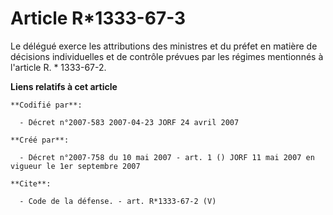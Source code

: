 # Article R*1333-67-3

Le délégué exerce les attributions des ministres et du préfet en matière de décisions individuelles et de contrôle prévues
par les régimes mentionnés à l'article R. * 1333-67-2.

**Liens relatifs à cet article**

	**Codifié par**:

	  - Décret n°2007-583 2007-04-23 JORF 24 avril 2007

	**Créé par**:

	  - Décret n°2007-758 du 10 mai 2007 - art. 1 () JORF 11 mai 2007 en vigueur le 1er septembre 2007

	**Cite**:

	  - Code de la défense. - art. R*1333-67-2 (V)
